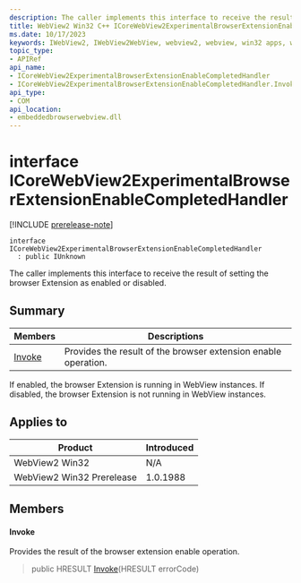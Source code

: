 ```yaml
---
description: The caller implements this interface to receive the result of setting the browser Extension as enabled or disabled.
title: WebView2 Win32 C++ ICoreWebView2ExperimentalBrowserExtensionEnableCompletedHandler
ms.date: 10/17/2023
keywords: IWebView2, IWebView2WebView, webview2, webview, win32 apps, win32, edge, ICoreWebView2, ICoreWebView2Controller, browser control, edge html, ICoreWebView2ExperimentalBrowserExtensionEnableCompletedHandler
topic_type: 
- APIRef
api_name:
- ICoreWebView2ExperimentalBrowserExtensionEnableCompletedHandler
- ICoreWebView2ExperimentalBrowserExtensionEnableCompletedHandler.Invoke
api_type:
- COM
api_location:
- embeddedbrowserwebview.dll
---
```


# interface ICoreWebView2ExperimentalBrowserExtensionEnableCompletedHandler

[!INCLUDE [prerelease-note](../includes/prerelease-note.md)]

```
interface ICoreWebView2ExperimentalBrowserExtensionEnableCompletedHandler
  : public IUnknown
```

The caller implements this interface to receive the result of setting the browser Extension as enabled or disabled.

## Summary

 Members                        | Descriptions
--------------------------------|---------------------------------------------
[Invoke](#invoke) | Provides the result of the browser extension enable operation.

If enabled, the browser Extension is running in WebView instances. If disabled, the browser Extension is not running in WebView instances.

## Applies to

Product                         | Introduced
--------------------------------|---------------------------------------------
WebView2 Win32            |    N/A
WebView2 Win32 Prerelease |    1.0.1988

## Members

#### Invoke

Provides the result of the browser extension enable operation.

> public HRESULT [Invoke](#invoke)(HRESULT errorCode)

